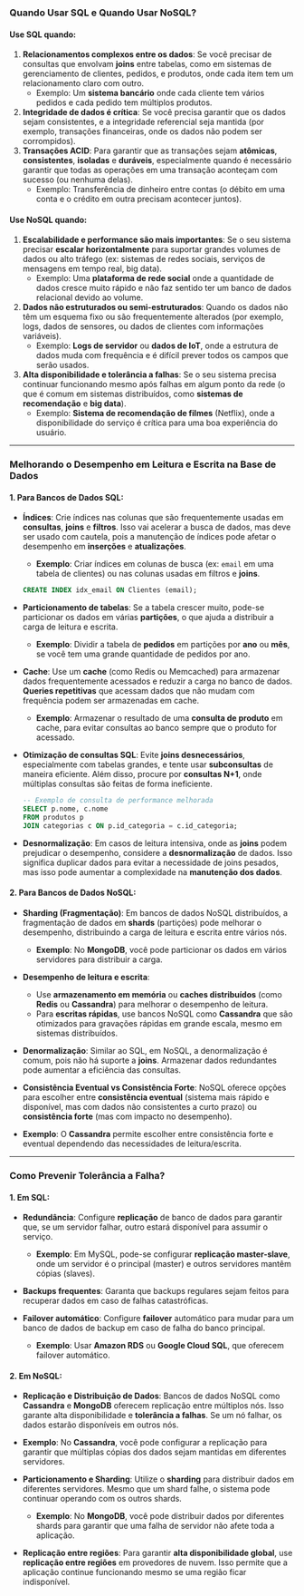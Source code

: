 ### **Quando Usar SQL e Quando Usar NoSQL?**

#### **Use SQL quando**:
1. **Relacionamentos complexos entre os dados**: Se você precisar de consultas que envolvam **joins** entre tabelas, como em sistemas de gerenciamento de clientes, pedidos, e produtos, onde cada item tem um relacionamento claro com outro.
   - Exemplo: Um **sistema bancário** onde cada cliente tem vários pedidos e cada pedido tem múltiplos produtos.
2. **Integridade de dados é crítica**: Se você precisa garantir que os dados sejam consistentes, e a integridade referencial seja mantida (por exemplo, transações financeiras, onde os dados não podem ser corrompidos).
3. **Transações ACID**: Para garantir que as transações sejam **atômicas**, **consistentes**, **isoladas** e **duráveis**, especialmente quando é necessário garantir que todas as operações em uma transação aconteçam com sucesso (ou nenhuma delas).
   - Exemplo: Transferência de dinheiro entre contas (o débito em uma conta e o crédito em outra precisam acontecer juntos).

#### **Use NoSQL quando**:
1. **Escalabilidade e performance são mais importantes**: Se o seu sistema precisar **escalar horizontalmente** para suportar grandes volumes de dados ou alto tráfego (ex: sistemas de redes sociais,
 serviços de mensagens em tempo real, big data).
   - Exemplo: Uma **plataforma de rede social** onde a quantidade de dados cresce muito rápido e não faz sentido ter um banco de dados relacional devido ao volume.
2. **Dados não estruturados ou semi-estruturados**: Quando os dados não têm um esquema fixo ou são frequentemente alterados (por exemplo, logs, dados de sensores, ou dados de clientes com informações variáveis).
   - Exemplo: **Logs de servidor** ou **dados de IoT**, onde a estrutura de dados muda com frequência e é difícil prever todos os campos que serão usados.
3. **Alta disponibilidade e tolerância a falhas**: Se o seu sistema precisa continuar funcionando mesmo após falhas em algum ponto da rede (o que é comum em sistemas distribuídos, como **sistemas de recomendação** e **big data**).
   - Exemplo: **Sistema de recomendação de filmes** (Netflix), onde a disponibilidade do serviço é crítica para uma boa experiência do usuário.

---

### **Melhorando o Desempenho em Leitura e Escrita na Base de Dados**

#### **1. Para Bancos de Dados SQL**:

- **Índices**: Crie índices nas colunas que são frequentemente usadas em **consultas**, **joins** e **filtros**. Isso vai acelerar a busca de dados, 
mas deve ser usado com cautela, pois a manutenção de índices pode afetar o desempenho em **inserções** e **atualizações**.
  - **Exemplo**: Criar índices em colunas de busca (ex: `email` em uma tabela de clientes) ou nas colunas usadas em filtros e **joins**.
  
  ```sql
  CREATE INDEX idx_email ON Clientes (email);
  ```

- **Particionamento de tabelas**: Se a tabela crescer muito, pode-se particionar os dados em várias **partições**, o que ajuda a distribuir a carga de leitura e escrita.
  - **Exemplo**: Dividir a tabela de **pedidos** em partições por **ano** ou **mês**, se você tem uma grande quantidade de pedidos por ano.

- **Cache**: Use um **cache** (como Redis ou Memcached) para armazenar dados frequentemente acessados e reduzir a carga no banco de dados. 
**Queries repetitivas** que acessam dados que não mudam com frequência podem ser armazenadas em cache.
  
  - **Exemplo**: Armazenar o resultado de uma **consulta de produto** em cache, para evitar consultas ao banco sempre que o produto for acessado.

- **Otimização de consultas SQL**: Evite **joins desnecessários**, especialmente com tabelas grandes, e tente usar **subconsultas** de maneira eficiente. 
Além disso, procure por **consultas N+1**, onde múltiplas consultas são feitas de forma ineficiente.
  
  ```sql
  -- Exemplo de consulta de performance melhorada
  SELECT p.nome, c.nome
  FROM produtos p
  JOIN categorias c ON p.id_categoria = c.id_categoria;
  ```

- **Desnormalização**: Em casos de leitura intensiva, onde as **joins** podem prejudicar o desempenho, considere a **desnormalização** de dados.
 Isso significa duplicar dados para evitar a necessidade de joins pesados, mas isso pode aumentar a complexidade na **manutenção dos dados**.

#### **2. Para Bancos de Dados NoSQL**:

- **Sharding (Fragmentação)**: Em bancos de dados NoSQL distribuídos, a fragmentação de dados em **shards** (partições) pode melhorar o desempenho, distribuindo a carga de leitura e escrita entre vários nós.
  - **Exemplo**: No **MongoDB**, você pode particionar os dados em vários servidores para distribuir a carga.

- **Desempenho de leitura e escrita**: 
  - Use **armazenamento em memória** ou **caches distribuídos** (como **Redis** ou **Cassandra**) para melhorar o desempenho de leitura.
  - Para **escritas rápidas**, use bancos NoSQL como **Cassandra** que são otimizados para gravações rápidas em grande escala, mesmo em sistemas distribuídos.

- **Denormalização**: Similar ao SQL, em NoSQL, a denormalização é comum, pois não há suporte a **joins**. Armazenar dados redundantes pode aumentar a eficiência das consultas.
  
- **Consistência Eventual vs Consistência Forte**: NoSQL oferece opções para escolher entre **consistência eventual** (sistema mais rápido e disponível,
 mas com dados não consistentes a curto prazo) ou **consistência forte** (mas com impacto no desempenho).
- **Exemplo**: O **Cassandra** permite escolher entre consistência forte e eventual dependendo das necessidades de leitura/escrita.

---

### **Como Prevenir Tolerância a Falha?**

#### **1. Em SQL**:

- **Redundância**: Configure **replicação** de banco de dados para garantir que, se um servidor falhar, outro estará disponível para assumir o serviço.
  - **Exemplo**: Em MySQL, pode-se configurar **replicação master-slave**, onde um servidor é o principal (master) e outros servidores mantêm cópias (slaves).

- **Backups frequentes**: Garanta que backups regulares sejam feitos para recuperar dados em caso de falhas catastróficas.

- **Failover automático**: Configure **failover** automático para mudar para um banco de dados de backup em caso de falha do banco principal.
  - **Exemplo**: Usar **Amazon RDS** ou **Google Cloud SQL**, que oferecem failover automático.

#### **2. Em NoSQL**:

- **Replicação e Distribuição de Dados**: Bancos de dados NoSQL como **Cassandra** e **MongoDB** oferecem replicação entre múltiplos nós. Isso garante alta disponibilidade e **tolerância a falhas**. 
Se um nó falhar, os dados estarão disponíveis em outros nós.
- **Exemplo**: No **Cassandra**, você pode configurar a replicação para garantir que múltiplas cópias dos dados sejam mantidas em diferentes servidores.

- **Particionamento e Sharding**: Utilize o **sharding** para distribuir dados em diferentes servidores. Mesmo que um shard falhe, o sistema pode continuar operando com os outros shards.
  - **Exemplo**: No **MongoDB**, você pode distribuir dados por diferentes shards para garantir que uma falha de servidor não afete toda a aplicação.

- **Replicação entre regiões**: Para garantir **alta disponibilidade global**, use **replicação entre regiões** em provedores de nuvem. Isso permite que a aplicação continue funcionando mesmo se uma região ficar indisponível.

